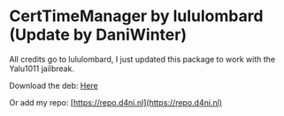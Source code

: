 # CertTimeManager by lululombard (Update by DaniWinter)

All credits go to lululombard, I just updated this package to work with the Yalu1011 jailbreak.

Download the deb: [Here](https://github.com/DaniWinter/CertTimeRemaining/blob/master/certremaintime.deb?raw=true)

Or add my repo: [https://repo.d4ni.nl](https://repo.d4ni.nl)

